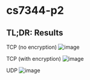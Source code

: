 # cs7344-p2

## TL;DR: Results
TCP (no encryption)
![image](https://github.com/user-attachments/assets/072de582-6691-45d0-947f-7f7491e2fdb4)

TCP (with encryption)
![image](https://github.com/user-attachments/assets/719f3ca2-15f3-469e-8efd-e2d087e947ee)

UDP
![image](https://github.com/user-attachments/assets/7d2cc040-2ec9-4485-ba0c-ab511d917ac8)
